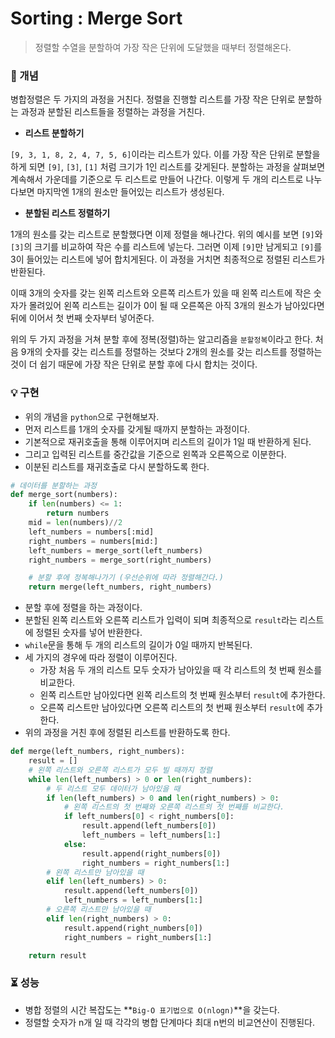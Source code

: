 # Sorting : Merge Sort

> 정렬할 수열을 분할하여 가장 작은 단위에 도달했을 때부터 정렬해온다.



### :closed_book: 개념

병합정렬은 두 가지의 과정을 거친다. 정렬을 진행할 리스트를 가장 작은 단위로 분할하는 과정과 분할된 리스트들을 정렬하는 과정을 거친다.

- **리스트 분할하기**

`[9, 3, 1, 8, 2, 4, 7, 5, 6]`이라는 리스트가 있다. 이를 가장 작은 단위로 분할을 하게 되면 `[9]`, `[3]`, `[1]` 처럼 크기가 1인 리스트를 갖게된다. 분할하는 과정을 살펴보면 계속해서 가운데를 기준으로 두 리스트로 만들어 나간다. 이렇게 두 개의 리스트로 나누다보면 마지막엔 1개의 원소만 들어있는 리스트가 생성된다.



- **분할된 리스트 정렬하기**

1개의 원소를 갖는 리스트로 분할했다면 이제 정렬을 해나간다. 위의 예시를 보면 `[9]`와 `[3]`의 크기를 비교하여 작은 수를 리스트에 넣는다. 그러면 이제 `[9]`만 남게되고 `[9]`를 3이 들어있는 리스트에 넣어 합치게된다. 이 과정을 거치면 최종적으로 정렬된 리스트가 반환된다.

이때 3개의 숫자를 갖는 왼쪽  리스트와 오른쪽 리스트가 있을 때 왼쪽 리스트에 작은 숫자가 몰려있어 왼쪽 리스트는 길이가 0이 될 때 오른쪽은 아직 3개의 원소가 남아있다면 뒤에 이어서 첫 번째 숫자부터 넣어준다.



위의 두 가지 과정을 거쳐 분할 후에 정복(정렬)하는 알고리즘을 `분할정복`이라고 한다. 처음 9개의 숫자를 갖는 리스트를 정렬하는 것보다 2개의 원소를 갖는 리스트를 정렬하는 것이 더 쉽기 때문에 가장 작은 단위로 분할 후에 다시 합치는 것이다.



### :bulb: 구현

- 위의 개념을 `python`으로 구현해보자.
- 먼저 리스트를 1개의 숫자를 갖게될 때까지 분할하는 과정이다.
- 기본적으로 재귀호출을 통해 이루어지며 리스트의 길이가 1일 때 반환하게 된다.
- 그리고 입력된 리스트를 중간값을 기준으로 왼쪽과 오른쪽으로 이분한다.
- 이분된 리스트를 재귀호출로 다시 분할하도록 한다.

```python
# 데이터를 분할하는 과정
def merge_sort(numbers):
    if len(numbers) <= 1:
        return numbers
    mid = len(numbers)//2
    left_numbers = numbers[:mid]
    right_numbers = numbers[mid:]
    left_numbers = merge_sort(left_numbers)
    right_numbers = merge_sort(right_numbers)

    # 분할 후에 정복해나가기 (우선순위에 따라 정렬해간다.)
    return merge(left_numbers, right_numbers)
```



- 분할 후에 정렬을 하는 과정이다.
- 분할된 왼쪽 리스트와 오른쪽 리스트가 입력이 되며 최종적으로 `result`라는 리스트에 정렬된 숫자를 넣어 반환한다.
- `while`문을 통해 두 개의 리스트의 길이가 0일 때까지 반복된다.
- 세 가지의 경우에 따라 정렬이 이루어진다.
  - 가장 처음 두 개의 리스트 모두 숫자가 남아있을 때 각 리스트의 첫 번째 원소를 비교한다.
  - 왼쪽 리스트만 남아있다면 왼쪽 리스트의 첫 번째 원소부터 `result`에 추가한다.
  - 오른쪽 리스트만 남아있다면 오른쪽 리스트의 첫 번째 원소부터 `result`에 추가한다.
- 위의 과정을 거친 후에 정렬된 리스트를 반환하도록 한다.

```python
def merge(left_numbers, right_numbers):
    result = []
    # 왼쪽 리스트와 오른쪽 리스트가 모두 빌 때까지 정렬
    while len(left_numbers) > 0 or len(right_numbers):
        # 두 리스트 모두 데이터가 남아있을 때
        if len(left_numbers) > 0 and len(right_numbers) > 0:
            # 왼쪽 리스트의 첫 번째와 오른쪽 리스트의 첫 번째를 비교한다.
            if left_numbers[0] < right_numbers[0]:
                result.append(left_numbers[0])
                left_numbers = left_numbers[1:]
            else:
                result.append(right_numbers[0])
                right_numbers = right_numbers[1:]
        # 왼쪽 리스트만 남아있을 때
        elif len(left_numbers) > 0:
            result.append(left_numbers[0])
            left_numbers = left_numbers[1:]
        # 오른쪽 리스트만 남아있을 때
        elif len(right_numbers) > 0:
            result.append(right_numbers[0])
            right_numbers = right_numbers[1:]

    return result
```



### :hourglass_flowing_sand: 성능

- 병합 정렬의 시간 복잡도는 **`Big-O 표기법으로 O(nlogn)`**을 갖는다.
- 정렬할 숫자가 n개 일 때 각각의 병합 단계마다 최대 n번의 비교연산이 진행된다.